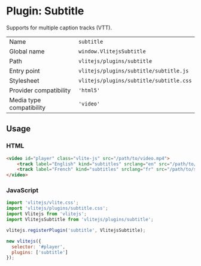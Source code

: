 # Plugin: Subtitle

Supports for multiple caption tracks (VTT).

|                          |                                         |
| ------------------------ | --------------------------------------- |
| Name                     | `subtitle`                              |
| Global name              | `window.VlitejsSubtitle`                |
| Path                     | `vlitejs/plugins/subtitle`              |
| Entry point              | `vlitejs/plugins/subtitle/subtitle.js`  |
| Stylesheet               | `vlitejs/plugins/subtitle/subtitle.css` |
| Provider compatibility   | `'html5'`                               |
| Media type compatibility | `'video'`                               |

## Usage

### HTML

<!-- prettier-ignore -->
```html
<video id="player" class="vlite-js" src="/path/to/video.mp4">
    <track label="English" kind="subtitles" srclang="en" src="/path/to/subtitle-en.vtt" default>
    <track label="French" kind="subtitles" srclang="fr" src="/path/to/subtitle-fr.vtt">
</video>
```

### JavaScript

```js
import 'vlitejs/vlite.css';
import 'vlitejs/plugins/subtitle.css';
import Vlitejs from 'vlitejs';
import VlitejsSubtitle from 'vlitejs/plugins/subtitle';

vlitejs.registerPlugin('subtitle', VlitejsSubtitle);

new vlitejs({
  selector: '#player',
  plugins: ['subtitle']
});
```

